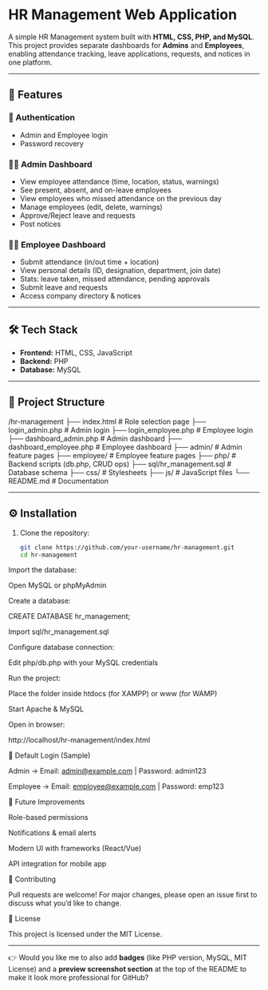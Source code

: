 # HR Management Web Application  

A simple HR Management system built with **HTML, CSS, PHP, and MySQL**.  
This project provides separate dashboards for **Admins** and **Employees**, enabling attendance tracking, leave applications, requests, and notices in one platform.  

---

## 🚀 Features  

### 🔑 Authentication  
- Admin and Employee login  
- Password recovery  

### 👨‍💼 Admin Dashboard  
- View employee attendance (time, location, status, warnings)  
- See present, absent, and on-leave employees  
- View employees who missed attendance on the previous day  
- Manage employees (edit, delete, warnings)  
- Approve/Reject leave and requests  
- Post notices  

### 👩‍💻 Employee Dashboard  
- Submit attendance (in/out time + location)  
- View personal details (ID, designation, department, join date)  
- Stats: leave taken, missed attendance, pending approvals  
- Submit leave and requests  
- Access company directory & notices  

---

## 🛠 Tech Stack  
- **Frontend:** HTML, CSS, JavaScript  
- **Backend:** PHP  
- **Database:** MySQL  

---

## 📂 Project Structure  

/hr-management
├── index.html # Role selection page
├── login_admin.php # Admin login
├── login_employee.php # Employee login
├── dashboard_admin.php # Admin dashboard
├── dashboard_employee.php # Employee dashboard
├── admin/ # Admin feature pages
├── employee/ # Employee feature pages
├── php/ # Backend scripts (db.php, CRUD ops)
├── sql/hr_management.sql # Database schema
├── css/ # Stylesheets
├── js/ # JavaScript files
└── README.md # Documentation

---

## ⚙️ Installation  

1. Clone the repository:  
   ```bash
   git clone https://github.com/your-username/hr-management.git
   cd hr-management


Import the database:

Open MySQL or phpMyAdmin

Create a database:

CREATE DATABASE hr_management;


Import sql/hr_management.sql

Configure database connection:

Edit php/db.php with your MySQL credentials

Run the project:

Place the folder inside htdocs (for XAMPP) or www (for WAMP)

Start Apache & MySQL

Open in browser:

http://localhost/hr-management/index.html

🔑 Default Login (Sample)

Admin → Email: admin@example.com | Password: admin123

Employee → Email: employee@example.com | Password: emp123

📌 Future Improvements

Role-based permissions

Notifications & email alerts

Modern UI with frameworks (React/Vue)

API integration for mobile app

🤝 Contributing

Pull requests are welcome! For major changes, please open an issue first to discuss what you’d like to change.

📜 License

This project is licensed under the MIT License.


---

👉 Would you like me to also add **badges** (like PHP version, MySQL, MIT License) and a **preview screenshot section** at the top of the README to make it look more professional for GitHub?
